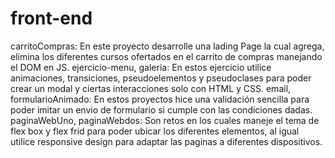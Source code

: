 # front-end
carritoCompras: En este proyecto desarrolle una lading Page la cual agrega, elimina los diferentes cursos ofertados en el carrito de compras manejando el DOM en JS.
ejercicio-menu, galeria: En estos ejercicio utilice animaciones, transiciones, pseudoelementos y pseudoclases para poder crear un modal y ciertas interacciones solo con HTML y CSS.
email, formularioAnimado: En estos proyectos hice una validación sencilla para poder imitar un envio de formulario si cumple con las condiciones dadas.
paginaWebUno, paginaWebdos: Son retos en los cuales maneje el tema de flex box y flex frid para poder ubicar los diferentes elementos, al igual utilice responsive design para adaptar las paginas a diferentes dispositivos.
